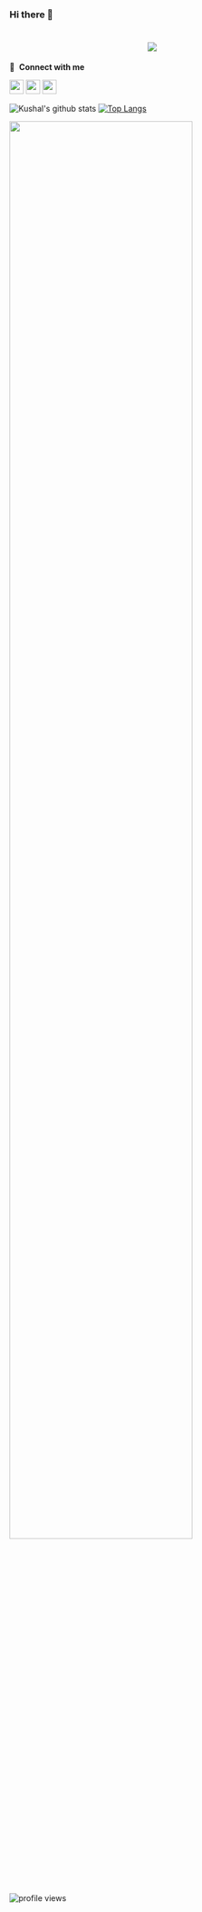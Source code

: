 ### Hi there 👋
<h1 align="center">
  <a href="https://git.io/typing-svg">
    <img src="https://readme-typing-svg.herokuapp.com/?lines=This+is+Kushal+Lahoti....;Nice+to+meet+you!&center=true&size=25&theme=dark">
  </a>
</h1>

<!--
**kushalnl7/kushalnl7** is a ✨ _special_ ✨ repository because its `README.md` (this file) appears on your GitHub profile.

Here are some ideas to get you started:

- 🔭 I’m currently working on ...
- 🌱 I’m currently learning ...
- 👯 I’m looking to collaborate on ...
- 🤔 I’m looking for help with ...
- 💬 Ask me about ...
- 📫 How to reach me: ...
- 😄 Pronouns: ...
- ⚡ Fun fact: ...
-->

🔗 &nbsp;**Connect with me**

<p>
  <a href="https://www.twitter.com/kushalnl7"><img src="https://img.shields.io/badge/twitter-%231DA1F2.svg?&style=for-the-badge&logo=twitter&logoColor=white" height=25></a> 
  <a href="https://www.linkedin.com/in/kushal-lahoti-238577170/"><img src="https://img.shields.io/badge/linkedin-%230077B5.svg?&style=for-the-badge&logo=linkedin&logoColor=white" height=25></a> 
  <a href="https://www.instagram.com/kushalnl_7/"><img src="https://img.shields.io/badge/instagram-%23E4405F.svg?&style=for-the-badge&logo=instagram&logoColor=white" height=25></a>  

</p>


![Kushal's github stats](https://github-readme-stats.vercel.app/api?username=kushalnl7&show_icons=true&theme=dark) [![Top Langs](https://github-readme-stats.vercel.app/api/top-langs/?username=kushalnl7&&hide=scss,prolog&&langs_count=8&layout=compact&show_icons=true&theme=dark)](https://github.com/kushalnl7/github-readme-stats)

<img src="https://github-readme-activity-graph.cyclic.app/graph?username=kushalnl7&theme=react-dark&bg_color=20232a&hide_border=true" width="80%"/>


<img src="https://gpvc.arturio.dev/kushalnl7" alt="profile views">
